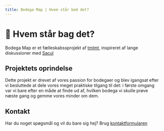 ```yaml
---
title: Bodega Map | Hvem står bed det?
---
```


# 🕺 Hvem står bag det?

Bodega Map er et fælleskabssprojekt af [tmlmt](https://github.com/tmlmt), inspireret af lange diskussioner med [Sacul](https://instagram.com/saculululul)

## Projektets oprindelse

Dette projekt er drevet af vores passion for bodegaer og blev igangsat efter vi besluttede at dele vores meget praktiske tilgang til det: i første omgang var vi bare efter en måde at finde ud af, hvilken bodega vi skulle prøve næste gang og gemme vores minder om dem.

## Kontakt

Har du noget spøgsmål og vil du bare sig hej? Brug [kontaktformularen](/contact)
